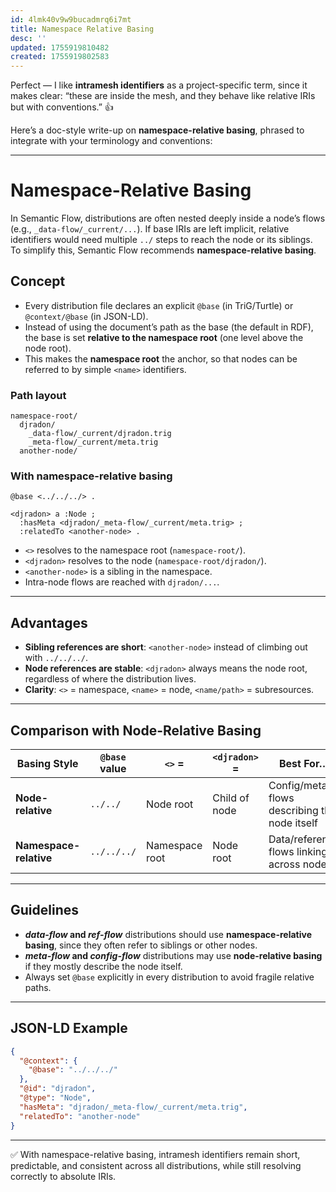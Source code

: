 ```yaml
---
id: 4lmk40v9w9bucadmrq6i7mt
title: Namespace Relative Basing
desc: ''
updated: 1755919810482
created: 1755919802583
---
```


Perfect — I like **intramesh identifiers** as a project-specific term, since it makes clear: “these are inside the mesh, and they behave like relative IRIs but with conventions.” 👍

Here’s a doc-style write-up on **namespace-relative basing**, phrased to integrate with your terminology and conventions:

---

# Namespace-Relative Basing

In Semantic Flow, distributions are often nested deeply inside a node’s flows (e.g., `_data-flow/_current/...`). If base IRIs are left implicit, relative identifiers would need multiple `../` steps to reach the node or its siblings. To simplify this, Semantic Flow recommends **namespace-relative basing**.

## Concept

* Every distribution file declares an explicit `@base` (in TriG/Turtle) or `@context/@base` (in JSON-LD).
* Instead of using the document’s path as the base (the default in RDF), the base is set **relative to the namespace root** (one level above the node root).
* This makes the **namespace root** the anchor, so that nodes can be referred to by simple `<name>` identifiers.

### Path layout

```
namespace-root/
  djradon/
    _data-flow/_current/djradon.trig
    _meta-flow/_current/meta.trig
  another-node/
```

### With namespace-relative basing

```turtle
@base <../../../> .

<djradon> a :Node ;
  :hasMeta <djradon/_meta-flow/_current/meta.trig> ;
  :relatedTo <another-node> .
```

* `<>` resolves to the namespace root (`namespace-root/`).
* `<djradon>` resolves to the node (`namespace-root/djradon/`).
* `<another-node>` is a sibling in the namespace.
* Intra-node flows are reached with `djradon/...`.

---

## Advantages

* **Sibling references are short**: `<another-node>` instead of climbing out with `../../../`.
* **Node references are stable**: `<djradon>` always means the node root, regardless of where the distribution lives.
* **Clarity**: `<>` = namespace, `<name>` = node, `<name/path>` = subresources.

---

## Comparison with Node-Relative Basing

| Basing Style           | `@base` value | `<>` =         | `<djradon>` = | Best For…                                    |
| ---------------------- | ------------- | -------------- | ------------- | -------------------------------------------- |
| **Node-relative**      | `../../`      | Node root      | Child of node | Config/meta flows describing the node itself |
| **Namespace-relative** | `../../../`   | Namespace root | Node root     | Data/reference flows linking across nodes    |

---

## Guidelines

* ***data-flow* and *ref-flow*** distributions should use **namespace-relative basing**, since they often refer to siblings or other nodes.
* ***meta-flow* and *config-flow*** distributions may use **node-relative basing** if they mostly describe the node itself.
* Always set `@base` explicitly in every distribution to avoid fragile relative paths.

---

## JSON-LD Example

```json
{
  "@context": {
    "@base": "../../../"
  },
  "@id": "djradon",
  "@type": "Node",
  "hasMeta": "djradon/_meta-flow/_current/meta.trig",
  "relatedTo": "another-node"
}
```

---

✅ With namespace-relative basing, intramesh identifiers remain short, predictable, and consistent across all distributions, while still resolving correctly to absolute IRIs.

